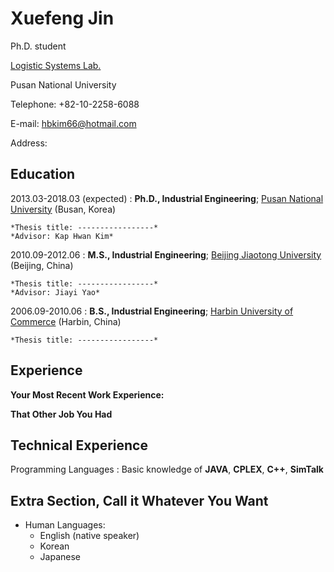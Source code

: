 # Xuefeng Jin

Ph.D. student

[Logistic Systems Lab.](http://logistics.ie.pusan.ac.kr/)

Pusan National University

Telephone: +82-10-2258-6088

E-mail: [hbkim66@hotmail.com](hbkim66@hotmail.com)

Address: 

Education
---------
2013.03-2018.03 (expected)
:   **Ph.D., Industrial Engineering**; [Pusan National University](www.pusan.ac.kr) (Busan, Korea)
    
    *Thesis title: -----------------*
    *Advisor: Kap Hwan Kim*
    
2010.09-2012.06
:   **M.S., Industrial Engineering**; [Beijing Jiaotong University](www.bjtu.edu.cn) (Beijing, China)
    
    *Thesis title: -----------------*
    *Advisor: Jiayi Yao*
    
2006.09-2010.06
:   **B.S., Industrial Engineering**; [Harbin University of Commerce](www.hrbcu.edu.cn) (Harbin, China)
    
    *Thesis title: -----------------*

Experience
----------

**Your Most Recent Work Experience:**


**That Other Job You Had**


Technical Experience
--------------------
Programming Languages
:   Basic knowledge of **JAVA**, **CPLEX**, **C++**, **SimTalk**

Extra Section, Call it Whatever You Want
----------------------------------------
* Human Languages:
     * English (native speaker)
     * Korean
     * Japanese

